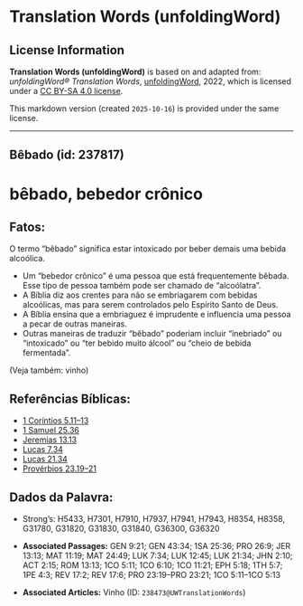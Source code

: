 # Translation Words (unfoldingWord)

## License Information

**Translation Words (unfoldingWord)** is based on and adapted from: _unfoldingWord® Translation Words_, [unfoldingWord](https://unfoldingword.org/utw), 2022, which is licensed under a [CC BY-SA 4.0 license](https://creativecommons.org/licenses/by-sa/4.0/legalcode.en).

This markdown version (created `2025-10-16`) is provided under the same license.



--------------------------------

## Bêbado (id: 237817)

bêbado, bebedor crônico
=======================

Fatos:
------

O termo “bêbado” significa estar intoxicado por beber demais uma bebida alcoólica.

* Um “bebedor crônico” é uma pessoa que está frequentemente bêbada. Esse tipo de pessoa também pode ser chamado de “alcoólatra”.
* A Bíblia diz aos crentes para não se embriagarem com bebidas alcoólicas, mas para serem controlados pelo Espírito Santo de Deus.
* A Bíblia ensina que a embriaguez é imprudente e influencia uma pessoa a pecar de outras maneiras.
* Outras maneiras de traduzir “bêbado” poderiam incluir “inebriado” ou “intoxicado” ou “ter bebido muito álcool” ou “cheio de bebida fermentada”.

(Veja também: vinho)

Referências Bíblicas:
---------------------

* [1 Coríntios 5\.11–13](https://ref.ly/1Cor5:11-1Cor5:13)
* [1 Samuel 25\.36](https://ref.ly/1Sam25:36)
* [Jeremias 13\.13](https://ref.ly/Jer13:13)
* [Lucas 7\.34](https://ref.ly/Luke7:34)
* [Lucas 21\.34](https://ref.ly/Luke21:34)
* [Provérbios 23\.19–21](https://ref.ly/Prov23:19-Prov23:21)

Dados da Palavra:
-----------------

* Strong’s: H5433, H7301, H7910, H7937, H7941, H7943, H8354, H8358, G31780, G31820, G31830, G31840, G36300, G36320

* **Associated Passages:** GEN 9:21; GEN 43:34; 1SA 25:36; PRO 26:9; JER 13:13; MAT 11:19; MAT 24:49; LUK 7:34; LUK 12:45; LUK 21:34; JHN 2:10; ACT 2:15; ROM 13:13; 1CO 5:11; 1CO 6:10; 1CO 11:21; EPH 5:18; 1TH 5:7; 1PE 4:3; REV 17:2; REV 17:6; PRO 23:19–PRO 23:21; 1CO 5:11–1CO 5:13
* **Associated Articles:** Vinho (ID: `238473@UWTranslationWords`)

